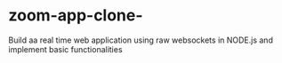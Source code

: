 # zoom-app-clone-
Build aa real time web application using raw websockets in NODE.js and implement basic functionalities
